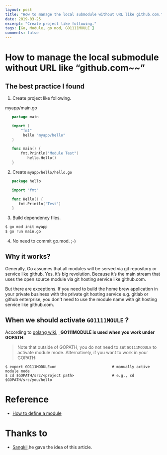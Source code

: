 ```yaml
---
layout: post
title: "How to manage the local submodule without URL like github.com."
date: 2019-03-25
excerpt: "Create project like following."
tags: [Go, Module, go mod, GO1111MOULE ]
comments: false
---
```


How to manage the local submodule without URL like “github.com~~” 
=========

The best practice I found
------

1. Create project like following.

myapp/main.go
``` go
   package main

   import (
       "fmt"
        hello "myapp/hello"
   )

   func main() {
       fmt.Println("Module Test")
          hello.Hello()
   }
```

2. Create ```myapp/hello/hello.go```

``` go
   package hello

   import "fmt"

   func Hello() {
      fmt.Println("Test")
   }
```

3. Build dependency files. 

``` bash
$ go mod init myapp
$ go run main.go
```

4. No need to commit go.mod. ;-)


Why it works?
------

Generally, Go assumes that all modules will be served via git repository or service like github. Yes, it’s big revolution. Because it’s the main stream that uses the open source module via git hosting service like github.com.

But there are exceptions. If you need to build the home brew application in your private business with the private git hosting service e.g. gitlab or github enterprise, you don't need to use the module name with git hosting service like github.com.


When we should activate `GO1111MOULE` ?
------

According to  [golang wiki](https://github.com/golang/go/wiki/Modules), ___GO111MODULE is used when you work under GOPATH__.  

> Note that outside of GOPATH, you do not need to set `GO111MODULE` to activate module mode. Alternatively, if you want to work in your GOPATH:

```
$ export GO111MODULE=on                         # manually active module mode
$ cd $GOPATH/src/<project path>                 # e.g., cd $GOPATH/src/you/hello
```

# Reference

- [How to define a module](https://github.com/golang/go/wiki/Modules#how-to-use-modules)

# Thanks to
* [Sangkil](https://www.linkedin.com/in/상길-박-b6ab145a/),he gave the idea of this article. 